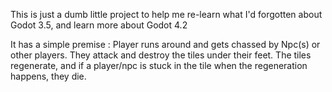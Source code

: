 This is just a dumb little project to help me re-learn what I'd forgotten about Godot 3.5, and learn more about Godot 4.2

It has a simple premise :  Player runs around and gets chassed by Npc(s) or other players.  They attack and destroy the tiles under their feet. The tiles regenerate, and if a player/npc is stuck in the tile when the regeneration happens, they die.

